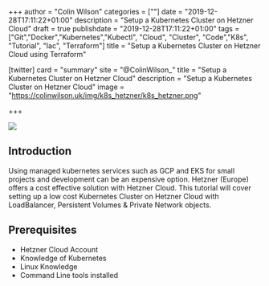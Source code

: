 +++
author = "Colin Wilson"
categories = [""]
date = "2019-12-28T17:11:22+01:00"
description = "Setup a Kubernetes Cluster on Hetzner Cloud"
draft = true
publishdate = "2019-12-28T17:11:22+01:00"
tags = ["Git","Docker","Kubernetes","Kubectl", "Cloud", "Cluster", "Code","K8s", "Tutorial", "Iac", "Terraform"]
title = "Setup a Kubernetes Cluster on Hetzner Cloud using Terraform"

[twitter]
  card = "summary"
  site = "@ColinWilson_"
  title = "Setup a Kubernetes Cluster on Hetzner Cloud"
  description = "Setup a Kubernetes Cluster on Hetzner Cloud"
  image = "https://colinwilson.uk/img/k8s_hetzner/k8s_hetzner.png"

+++

<p class="tc"><img src="/img/k8s_hetzner/k8s_hetzner.png"></p>

## Introduction

Using managed kubernetes services such as GCP and EKS for small projects and development can be an expensive option. Hetzner (Europe) offers a cost effective solution with Hetzner Cloud.
This tutorial will cover setting up a low cost Kubernetes Cluster on Hetzner Cloud with LoadBalancer, Persistent Volumes & Private Network objects.

## Prerequisites

* Hetzner Cloud Account
* Knowledge of Kubernetes
* Linux Knowledge
* Command Line tools installed